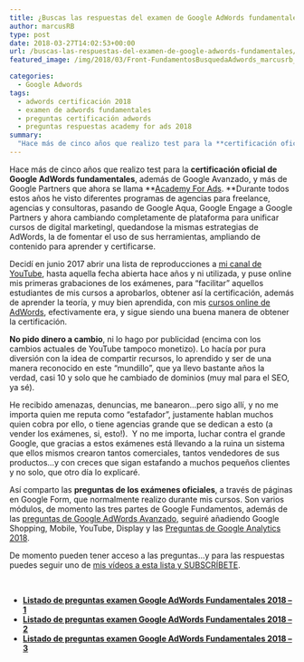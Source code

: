 ```yaml
---
title: ¿Buscas las respuestas del examen de Google AdWords fundamentales?
author: marcusRB
type: post
date: 2018-03-27T14:02:53+00:00
url: /buscas-las-respuestas-del-examen-de-google-adwords-fundamentales/
featured_image: /img/2018/03/Front-FundamentosBusquedaAdwords_marcusrb_marzo2018-260x146.png

categories:
  - Google Adwords
tags:
  - adwords certificación 2018
  - examen de adwords fundamentales
  - preguntas certificación adwords
  - preguntas respuestas academy for ads 2018
summary:
  "Hace más de cinco años que realizo test para la **certificación oficial de Google AdWords fundamentales, además de Google Avanzado"
---
```

Hace más de cinco años que realizo test para la **certificación oficial de Google AdWords fundamentales**, además de Google Avanzado, y más de Google Partners que ahora se llama **<a href="https://landing.google.com/academyforads/#?modal_active=none" target="_blank" rel="noopener">Academy For Ads</a>. **Durante todos estos años he visto diferentes programas de agencias para freelance, agencias y consultoras, pasando de Google Aqua, Google Engage a Google Partners y ahora cambiando completamente de plataforma para unificar cursos de digital marketingl, quedandose la mismas estrategias de AdWords, la de fomentar el uso de sus herramientas, ampliando de contenido para aprender y certificarse.

Decidí en junio 2017 abrir una lista de reproducciones a <a href="https://www.youtube.com/channel/UCwP4ZMmMVcXpzHLj5H3WnYw" target="_blank" rel="noopener">mi canal de YouTube</a>, hasta aquella fecha abierta hace años y ni utilizada, y puse online mis primeras grabaciones de los exámenes, para &#8220;facilitar&#8221; aquellos estudiantes de mis cursos a aprobarlos, obtener así la certificación, además de aprender la teoría, y muy bien aprendida, con mis <a href="https://www.kpischool.eu/programa-curso-online-google-adwords-avanzado.html" target="_blank" rel="noopener">cursos online de AdWords</a>, efectivamente era, y sigue siendo una buena manera de obtener la certificación.

**No pido dinero a cambio**, ni lo hago por publicidad (encima con los cambios actuales de YouTube tampoco monetizo). Lo hacía por pura diversión con la idea de compartir recursos, lo aprendido y ser de una manera reconocido en este &#8220;mundillo&#8221;, que ya llevo bastante años la verdad, casi 10 y solo que he cambiado de dominios (muy mal para el SEO, ya sé).

He recibido amenazas, denuncias, me banearon&#8230;pero sigo allí, y no me importa quien me reputa como &#8220;estafador&#8221;, justamente hablan muchos quien cobra por ello, o tiene agencias grande que se dedican a esto (a vender los exámenes, si, esto!).  Y no me importa, luchar contra el grande Google, que gracias a estos exámenes está llevando a la ruina un sistema que ellos mismos crearon tantos comerciales, tantos vendedores de sus productos&#8230;y con creces que sigan estafando a muchos pequeños clientes y no solo, que otro día lo explicaré.

Así comparto las **preguntas de los exámenes oficiales**, a través de páginas en Google Form, que normalmente realizo durante mis cursos. Son varios módulos, de momento las tres partes de Google Fundamentos, además de las [preguntas de Google AdWords Avanzado][1], seguiré añadiendo Google Shopping, Mobile, YouTube, Display y las [Preguntas de Google Analytics 2018][2].

De momento pueden tener acceso a las preguntas&#8230;y para las respuestas puedes seguir uno de <a href="https://www.youtube.com/playlist?list=PLzxNDhvkuNyK-xDs0FDpc3MeDpBpGdpP9&sub_confirmation=1" target="_blank" rel="noopener">mis vídeos a esta lista y SUBSCRÍBETE</a>.

&nbsp;

  * <a href="/recursos/test-preguntas-examen-certificacion-google-adwords-fundamentales-parte-1/" target="_blank" rel="noopener"><strong>Listado de preguntas examen Google AdWords Fundamentales 2018 &#8211; 1</strong></a>
  * <a href="/recursos/test-preguntas-examen-certificacion-google-adwords-fundamentales-parte-2/" target="_blank" rel="noopener"><strong>Listado de preguntas examen Google AdWords Fundamentales 2018 &#8211; 2</strong></a>
  * <a href="/recursos/test-preguntas-examen-certificacion-google-adwords-fundamentales-parte-3/" target="_blank" rel="noopener"><strong>Listado de preguntas examen Google AdWords Fundamentales 2018 &#8211; 3</strong></a>

<p style="text-align: center;">

 [1]: https://www.marcusrb.com/recursos/test-examen-de-google-adwords-avanzado-de-busqueda/
 [2]: https://www.marcusrb.com/recursos/buscas-las-respuestas-del-examen-de-google-analytics/
